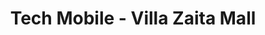 ---
title: "Tech Mobile - Villa Zaita Mall"
url: /las-cumbres/tech-mobile-villa-zaita-mall/
shop: tienda de variedades
---